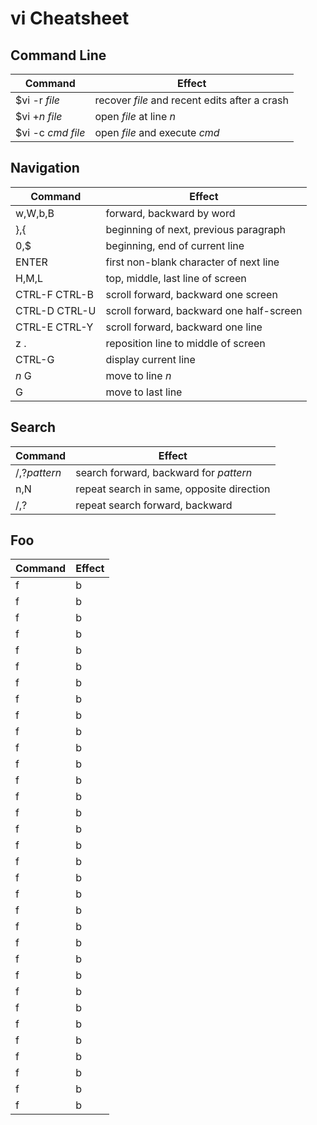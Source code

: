# vi Cheatsheet

## Command Line
| Command | Effect |
| --- | --- |
| $vi -r *file* | recover *file* and recent edits after a crash |
| $vi +*n* *file* | open *file* at line *n* |
| $vi -c *cmd* *file* | open *file* and execute *cmd* |

## Navigation
| Command | Effect |
| --- | --- |
| w,W,b,B | forward, backward by word |
| },{ | beginning of next, previous paragraph |
| 0,$ | beginning, end of current line |
| ENTER | first non-blank character of next line |
| H,M,L | top, middle, last line of screen |
| CTRL-F CTRL-B | scroll forward, backward one screen |
| CTRL-D CTRL-U | scroll forward, backward one half-screen |
| CTRL-E CTRL-Y | scroll forward, backward one line |
| z . | reposition line to middle of screen |
| CTRL-G | display current line |
| *n* G | move to line *n* |
| G | move to last line |

## Search
| Command | Effect |
| --- | --- |
| /,?*pattern* | search forward, backward for *pattern* |
| n,N | repeat search in same, opposite direction |
| /,? | repeat search forward, backward |

## Foo
| Command | Effect |
| --- | --- |
| f | b |
| f | b |
| f | b |
| f | b |
| f | b |
| f | b |
| f | b |
| f | b |
| f | b |
| f | b |
| f | b |
| f | b |
| f | b |
| f | b |
| f | b |
| f | b |
| f | b |
| f | b |
| f | b |
| f | b |
| f | b |
| f | b |
| f | b |
| f | b |
| f | b |
| f | b |
| f | b |
| f | b |
| f | b |
| f | b |
| f | b |
| f | b |
| f | b |
